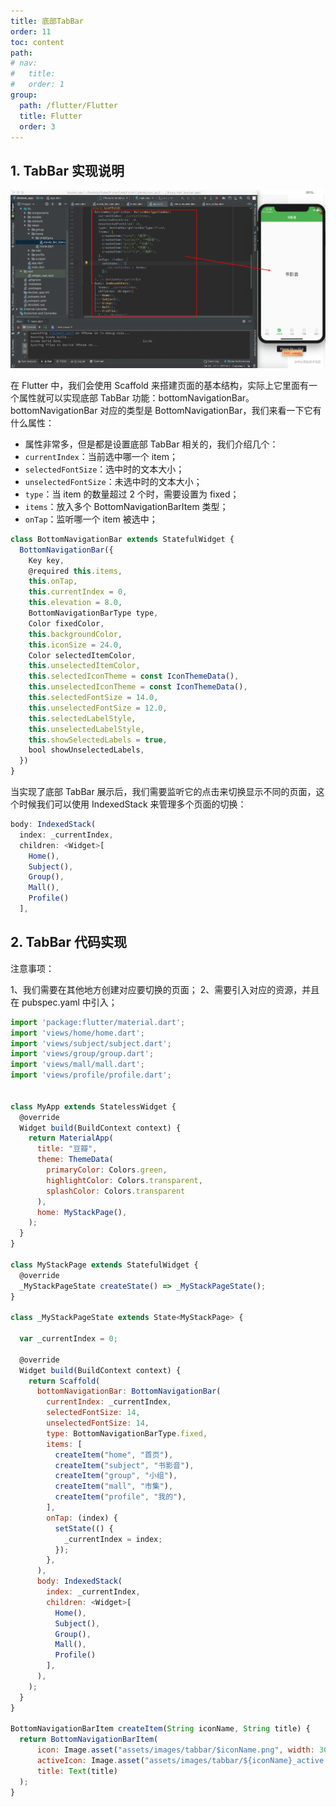 ```yaml
---
title: 底部TabBar
order: 11
toc: content
path:
# nav:
#   title:
#   order: 1
group:
  path: /flutter/Flutter
  title: Flutter
  order: 3
---
```


## 1. TabBar 实现说明

<img src="./../assets/底部TabBar.png" alt="" style="zoom:100%;" />

在 Flutter 中，我们会使用 Scaffold 来搭建页面的基本结构，实际上它里面有一个属性就可以实现底部 TabBar 功能：bottomNavigationBar。 bottomNavigationBar 对应的类型是 BottomNavigationBar，我们来看一下它有什么属性：

- 属性非常多，但是都是设置底部 TabBar 相关的，我们介绍几个：
- `currentIndex`：当前选中哪一个 item；
- `selectedFontSize`：选中时的文本大小；
- `unselectedFontSize`：未选中时的文本大小；
- `type`：当 item 的数量超过 2 个时，需要设置为 fixed；
- `items`：放入多个 BottomNavigationBarItem 类型；
- `onTap`：监听哪一个 item 被选中；

```js
class BottomNavigationBar extends StatefulWidget {
  BottomNavigationBar({
    Key key,
    @required this.items,
    this.onTap,
    this.currentIndex = 0,
    this.elevation = 8.0,
    BottomNavigationBarType type,
    Color fixedColor,
    this.backgroundColor,
    this.iconSize = 24.0,
    Color selectedItemColor,
    this.unselectedItemColor,
    this.selectedIconTheme = const IconThemeData(),
    this.unselectedIconTheme = const IconThemeData(),
    this.selectedFontSize = 14.0,
    this.unselectedFontSize = 12.0,
    this.selectedLabelStyle,
    this.unselectedLabelStyle,
    this.showSelectedLabels = true,
    bool showUnselectedLabels,
  })
}
```

当实现了底部 TabBar 展示后，我们需要监听它的点击来切换显示不同的页面，这个时候我们可以使用 IndexedStack 来管理多个页面的切换：

```js
body: IndexedStack(
  index: _currentIndex,
  children: <Widget>[
    Home(),
    Subject(),
    Group(),
    Mall(),
    Profile()
  ],
```

## 2. TabBar 代码实现

注意事项：

1、我们需要在其他地方创建对应要切换的页面； 2、需要引入对应的资源，并且在 pubspec.yaml 中引入；

```js
import 'package:flutter/material.dart';
import 'views/home/home.dart';
import 'views/subject/subject.dart';
import 'views/group/group.dart';
import 'views/mall/mall.dart';
import 'views/profile/profile.dart';


class MyApp extends StatelessWidget {
  @override
  Widget build(BuildContext context) {
    return MaterialApp(
      title: "豆瓣",
      theme: ThemeData(
        primaryColor: Colors.green,
        highlightColor: Colors.transparent,
        splashColor: Colors.transparent
      ),
      home: MyStackPage(),
    );
  }
}

class MyStackPage extends StatefulWidget {
  @override
  _MyStackPageState createState() => _MyStackPageState();
}

class _MyStackPageState extends State<MyStackPage> {

  var _currentIndex = 0;

  @override
  Widget build(BuildContext context) {
    return Scaffold(
      bottomNavigationBar: BottomNavigationBar(
        currentIndex: _currentIndex,
        selectedFontSize: 14,
        unselectedFontSize: 14,
        type: BottomNavigationBarType.fixed,
        items: [
          createItem("home", "首页"),
          createItem("subject", "书影音"),
          createItem("group", "小组"),
          createItem("mall", "市集"),
          createItem("profile", "我的"),
        ],
        onTap: (index) {
          setState(() {
            _currentIndex = index;
          });
        },
      ),
      body: IndexedStack(
        index: _currentIndex,
        children: <Widget>[
          Home(),
          Subject(),
          Group(),
          Mall(),
          Profile()
        ],
      ),
    );
  }
}

BottomNavigationBarItem createItem(String iconName, String title) {
  return BottomNavigationBarItem(
      icon: Image.asset("assets/images/tabbar/$iconName.png", width: 30,),
      activeIcon: Image.asset("assets/images/tabbar/${iconName}_active.png", width: 30,),
      title: Text(title)
  );
}
```
